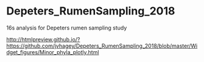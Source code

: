 # Depeters_RumenSampling_2018
16s analysis for Depeters rumen sampling study


http://htmlpreview.github.io/?https://github.com/jvhagey/Depeters_RumenSampling_2018/blob/master/Widget_figures/Minor_phyla_plotly.html
